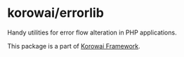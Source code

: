 # korowai/errorlib

Handy utilities for error flow alteration in PHP applications.

This package is a part of [Korowai Framework](https://github.com/korowai/framework/).
